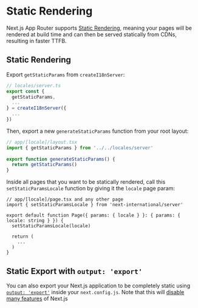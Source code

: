 # Static Rendering

Next.js App Router supports [Static Rendering](https://nextjs.org/docs/app/building-your-application/rendering/server-components#static-rendering-default), meaning your pages will be rendered at build time and can then be served statically from CDNs, resulting in faster TTFB.

## Static Rendering

Export `getStaticParams` from `createI18nServer`:

```ts {3}
// locales/server.ts
export const {
  getStaticParams,
  ...
} = createI18nServer({
  ...
})
```

Then, export a new `generateStaticParams` function from your root layout:

```ts {2,4-6}
// app/[locale]/layout.tsx
import { getStaticParams } from '../../locales/server'
 
export function generateStaticParams() {
  return getStaticParams()
}
```

Inside all pages that you want to be statically rendered, call this `setStaticParamsLocale` function by giving it the `locale` page param:

```tsx {2,4-5}
// app/[locale]/page.tsx and any other page
import { setStaticParamsLocale } from 'next-international/server'

export default function Page({ params: { locale } }: { params: { locale: string } }) {
  setStaticParamsLocale(locale)

  return (
    ...
  )
}
```

## Static Export with `output: 'export'`

You can also export your Next.js application to be completely static using [`output: 'export'`](https://nextjs.org/docs/app/building-your-application/deploying/static-exports) inside your `next.config.js`. Note that this will [disable many features](https://nextjs.org/docs/app/building-your-application/deploying/static-exports#unsupported-features) of Next.js
